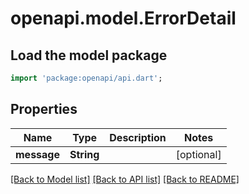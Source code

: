 # openapi.model.ErrorDetail

## Load the model package

```dart
import 'package:openapi/api.dart';
```

## Properties

| Name        | Type       | Description | Notes      |
| ----------- | ---------- | ----------- | ---------- |
| **message** | **String** |             | [optional] |

[[Back to Model list]](../README.md#documentation-for-models) [[Back to API list]](../README.md#documentation-for-api-endpoints) [[Back to README]](../README.md)
